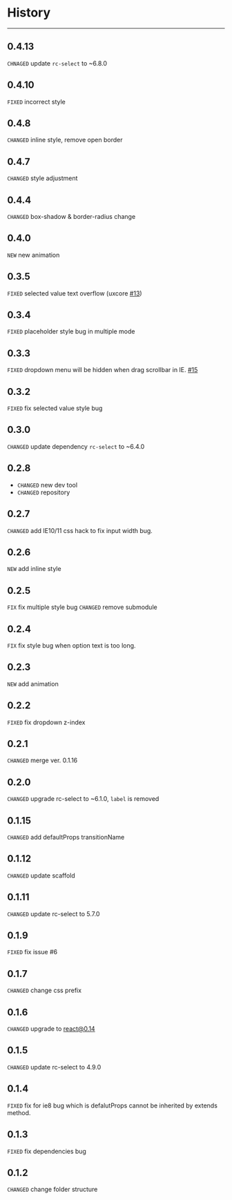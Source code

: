 # History

---

## 0.4.13

`CHNAGED` update `rc-select` to ~6.8.0

## 0.4.10

`FIXED` incorrect style

## 0.4.8

`CHANGED` inline style, remove open border

## 0.4.7

`CHANGED` style adjustment

## 0.4.4

`CHANGED` box-shadow & border-radius change

## 0.4.0

`NEW` new animation

## 0.3.5

`FIXED` selected value text overflow (uxcore [#13](https://github.com/uxcore/uxcore/issues/13))

## 0.3.4

`FIXED` placeholder style bug in multiple mode

## 0.3.3

`FIXED` dropdown menu will be hidden when drag scrollbar in IE. [#15](https://github.com/uxcore/uxcore-select2/issues/15)

## 0.3.2

`FIXED` fix selected value style bug

## 0.3.0

`CHANGED` update dependency `rc-select` to ~6.4.0

## 0.2.8

* `CHANGED` new dev tool
* `CHANGED` repository

## 0.2.7
`CHANGED` add IE10/11 css hack to fix input width bug.

## 0.2.6
`NEW` add inline style 

## 0.2.5

`FIX` fix multiple style bug
`CHANGED` remove submodule

## 0.2.4

`FIX` fix style bug when option text is too long. 

## 0.2.3

`NEW` add animation

## 0.2.2

`FIXED` fix dropdown z-index

## 0.2.1

`CHANGED` merge ver. 0.1.16

## 0.2.0

`CHANGED` upgrade rc-select to ~6.1.0, `label` is removed

## 0.1.15

`CHANGED` add defaultProps transitionName

## 0.1.12

`CHANGED` update scaffold

## 0.1.11

`CHANGED` update rc-select to 5.7.0

## 0.1.9

`FIXED` fix issue #6

## 0.1.7
`CHANGED` change css prefix

## 0.1.6
`CHANGED` upgrade to react@0.14

## 0.1.5
`CHANGED` update rc-select to 4.9.0

## 0.1.4

`FIXED` fix for ie8 bug which is defalutProps cannot be inherited by extends method.

## 0.1.3

`FIXED` fix dependencies bug

## 0.1.2

`CHANGED` change folder structure
